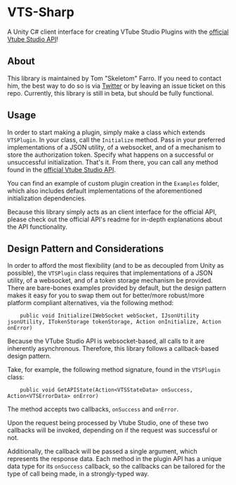 # VTS-Sharp
A Unity C# client interface for creating VTube Studio Plugins with the [official Vtube Studio API](https://github.com/DenchiSoft/VTubeStudio)!
 
## About
This library is maintained by Tom "Skeletom" Farro. If you need to contact him, the best way to do so is via [Twitter](https://www.twitter.com/fomtarro) or by leaving an issue ticket on this repo. Currently, this library is still in beta, but should be fully functional.
 
## Usage
 
In order to start making a plugin, simply make a class which extends `VTSPlugin`. In your class, call the `Initialize` method. Pass in your preferred implementations of a JSON utility, of a websocket, and of a mechanism to store the authorization token. Specify what happens on a successful or unsuccessful initialization. That's it. From there, you can call any method found in the [official Vtube Studio API](https://github.com/DenchiSoft/VTubeStudio).
 
You can find an example of custom plugin creation in the `Examples` folder, which also includes default implementations of the aforementioned initialization dependencies.
 
Because this library simply acts as an client interface for the official API, please check out the official API's readme for in-depth explanations about the API functionality.
 
## Design Pattern and Considerations
 
In order to afford the most flexibility (and to be as decoupled from Unity as possible), the `VTSPlugin` class requires that implementations of a JSON utility, of a websocket, and of a token storage mechanism be provided. There are bare-bones examples provided by default, but the design pattern makes it easy for you to swap them out for better/more robust/more platform compliant alternatives, via the following method:
 
```
    public void Initialize(IWebSocket webSocket, IJsonUtility jsonUtility, ITokenStorage tokenStorage, Action onInitialize, Action onError)
```
 
Because the VTube Studio API is websocket-based, all calls to it are inherently asynchronous. Therefore, this library follows a callback-based design pattern.
 
Take, for example, the following method signature, found in the `VTSPlugin` class:
 
```
    public void GetAPIState(Action<VTSStateData> onSuccess, Action<VTSErrorData> onError)
```
The method accepts two callbacks, `onSuccess` and `onError`. 
 
Upon the request being processed by Vtube Studio, 
one of these two callbacks will be invoked, depending on if the request was successful or not. 
 
Additionally, the callback will be passed a single argument, which represents the response data. Each method in the plugin API has a unique data type for its `onSuccess` callback, so the callbacks can be tailored for the type of call being made, in a strongly-typed way.
